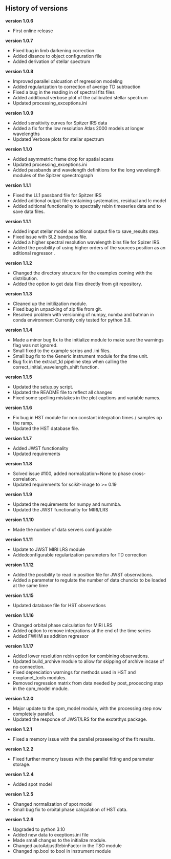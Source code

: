 ## History of versions

**version 1.0.6**
- First online release

**version 1.0.7**
- Fixed bug in limb darkening correction
- Added disance to object configuration file
- Added derivation of stellar spectrum

**version 1.0.8**
- Improved parallel calcuation of regression modeling
- Added regularization to correction of averige TD subtraction
- Fixed a bug in the reading in of spectral fits files
- Added additional verbose plot of the calibrated stellar spectrum
- Updated processing_exceptions.ini

**version 1.0.9**
- Added sensitivity curves for Spitzer IRS data
- Added a fix for the low resolution Atlas 2000 models at longer wavelengths
- Updated Verbose plots for stellar spectrum

**version 1.1.0**
- Added asymmetric frame drop for spatial scans
- Updated processing_exceptions.ini
- Added passbands and wavelength definitions for the long wavelength modules
  of the Spitzer speectrograph

**version 1.1.1**
- Fixed the LL1 passband file for Spitzer IRS
- Added aditional output file containing systematics, residual and lc model
- Added aditional functionality to spectrally rebin timeseries data and to save data files.

**version 1.1.1**
- Added input stellar model as aditional output file to save_results step.
- Fixed issue with SL2 bandpass file.
- Added a higher spectral resolution wavelength bins file for Spizer IRS.
- Added the posibility of using higher orders of the  sources position as
  an aditional regressor .

**version 1.1.2**
- Changed the directory structure for the examples coming with the distribution.
- Added the option to get data files directly from git repository.

**version 1.1.3**
- Cleaned up the initilization module.
- Fixed bug in unpacking of zip file from git.
- Resolved problem with versioning of numpy, numba and batman in conda environment
  Currently only tested for python 3.8.

**version 1.1.4**
- Made a minor bug fix to the initialize module to make sure the warnings flag was
  not ignored.
- Small fixed to the example scrips and .ini files.
- Small bug fix to the Generic instrument module for the time unit.
- Bug fix in the extract_1d pipeline step when calling the
  correct_initial_wavelength_shift function.

**version 1.1.5**
 - Updated the setup.py script.
 - Updated the README file to reflect all changes
 - Fixed some spelling mistakes in the plot captions and variable names.

**version 1.1.6**
 - Fix bug in HST module for non constant integration times / samples op the ramp.
 - Updated the HST database file.

**version 1.1.7**
 - Added JWST functionality
 - Updated requirements

**version 1.1.8**
 - Solved issue #100, added normalization=None to phase cross-correlation.
 - Updated requirements for scikit-image to >= 0.19

**version 1.1.9**
 - Updated the requirements for numpy and nummba.
 - Updated the JWST functionality for MIRI/LRS

**version 1.1.10**
 - Made the number of data servers configurable

**version 1.1.11**
 - Update to JWST MIRI LRS module
 - Addedconfigurable regularization parameters for TD correction

**version 1.1.12**
 - Added the posibility to read in position file for JWST observations.
 - Added a parameter to regulate the number of data chuncks to be loaded at
   the same time

**version 1.1.15**
 - Updated database file for HST observations

**version 1.1.16**
 - Changed orbital phase calculation for MIRI LRS
 - Added option to remove integrations at the end of the time series
 - Added FWHM as addition regressor

**version 1.1.17**
 - Added lower resolution rebin option for combining observations.
 - Updated build_archive module to allow for skipping of archive incase of no connection.
 - Fixed depreciation warnings for methods used in HST and exoplanet_tools modules.
 - Removed regression matrix from data needed by post_proceccing step in the cpm_model module.

**version 1.2.0**
 - Major update to the cpm_model module, with the processing step now completely parallel.
 - Updated the responce of JWST/LRS for the exotethys package.

**version 1.2.1**
 - Fixed a memory issue with the parallel proseeeing of the fit results.

**version 1.2.2**
 - Fixed further memory issues with the parallel fitting and parameter storage.

**version 1.2.4**
 - Added spot model

**version 1.2.5**
 - Changed normalization of spot model
 - Small bug fix to orbital phase calcjulation of HST data.

**version 1.2.6**
 - Upgraded to python 3.10
 - Added new data to exeptions.ini file
 - Made small changes to the initialize module.
 - Changed autoAdjustRebinFactor in the TSO module
 - Changed np.bool to bool in instrument module